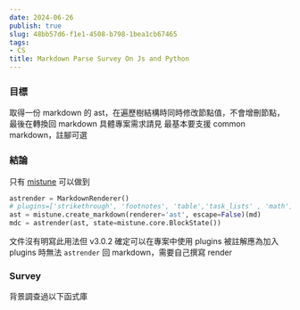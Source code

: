 ```yaml
---
date: 2024-06-26
publish: true
slug: 48bb57d6-f1e1-4508-b798-1bea1cb67465
tags:
- CS
title: Markdown Parse Survey On Js and Python
---
```

### 目標

取得一份 markdown 的 ast，在遍歷樹結構時同時修改節點值，不會增刪節點，最後在轉換回 markdown
具體專案需求請見
最基本要支援 common markdown，註腳可選

### 結論

只有 [mistune](https://mistune.lepture.com/en/latest/index.html) 可以做到

```python
astrender = MarkdownRenderer()
# plugins=['strikethrough', 'footnotes', 'table','task_lists' , 'math']
ast = mistune.create_markdown(renderer='ast', escape=False)(md)
mdc = astrender(ast, state=mistune.core.BlockState())
```

文件沒有明寫此用法但 v3.0.2 確定可以在專案中使用
plugins 被註解應為加入 plugins 時無法 `astrender` 回 markdown，需要自己撰寫 render

### Survey

背景調查過以下函式庫
